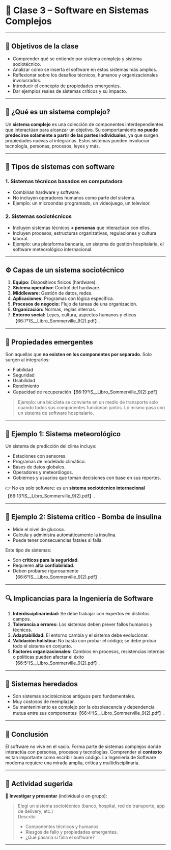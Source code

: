 # 📘 Clase 3 – Software en Sistemas Complejos

---

## 🎯 Objetivos de la clase

- Comprender qué se entiende por sistema complejo y sistema sociotécnico.
- Analizar cómo se inserta el software en estos sistemas más amplios.
- Reflexionar sobre los desafíos técnicos, humanos y organizacionales involucrados.
- Introducir el concepto de propiedades emergentes.
- Dar ejemplos reales de sistemas críticos y su impacto.

---

## 🧠 ¿Qué es un sistema complejo?

Un **sistema complejo** es una colección de componentes interdependientes que interactúan para alcanzar un objetivo. Su comportamiento **no puede predecirse solamente a partir de las partes individuales**, ya que surgen propiedades nuevas al integrarlas. Estos sistemas pueden involucrar tecnología, personas, procesos, leyes y más.

---

## 🧩 Tipos de sistemas con software

### 1. Sistemas técnicos basados en computadora
- Combinan hardware y software.
- No incluyen operadores humanos como parte del sistema.
- Ejemplo: un microondas programado, un videojuego, un televisor.

### 2. Sistemas sociotécnicos
- Incluyen sistemas técnicos **+ personas** que interactúan con ellos.
- Incluyen procesos, estructuras organizativas, regulaciones y cultura laboral.
- Ejemplo: una plataforma bancaria, un sistema de gestión hospitalaria, el software meteorológico internacional.

---

## ⚙️ Capas de un sistema sociotécnico

1. **Equipo:** Dispositivos físicos (hardware).
2. **Sistema operativo:** Control del hardware.
3. **Middleware:** Gestión de datos, redes.
4. **Aplicaciones:** Programas con lógica específica.
5. **Procesos de negocio:** Flujo de tareas de una organización.
6. **Organización:** Normas, reglas internas.
7. **Entorno social:** Leyes, cultura, aspectos humanos y éticos【66:7†IS__Libro_Sommerville_9(2).pdf】.

---

## 🧱 Propiedades emergentes

Son aquellas que **no existen en los componentes por separado**. Solo surgen al integrarlos:

- Fiabilidad
- Seguridad
- Usabilidad
- Rendimiento
- Capacidad de recuperación【66:19†IS__Libro_Sommerville_9(2).pdf】

> Ejemplo: una bicicleta se convierte en un medio de transporte solo cuando todos sus componentes funcionan juntos. Lo mismo pasa con un sistema de software hospitalario.

---

## 🧪 Ejemplo 1: Sistema meteorológico

Un sistema de predicción del clima incluye:
- Estaciones con sensores.
- Programas de modelado climático.
- Bases de datos globales.
- Operadores y meteorólogos.
- Gobiernos y usuarios que toman decisiones con base en sus reportes.

👉 No es solo software: es un **sistema sociotécnico internacional**【66:13†IS__Libro_Sommerville_9(2).pdf】.

---

## 🧪 Ejemplo 2: Sistema crítico - Bomba de insulina

- Mide el nivel de glucosa.
- Calcula y administra automáticamente la insulina.
- Puede tener consecuencias fatales si falla.

Este tipo de sistemas:
- Son **críticos para la seguridad**.
- Requieren **alta confiabilidad**.
- Deben probarse rigurosamente【66:6†IS__Libro_Sommerville_9(2).pdf】.

---

## 🔍 Implicancias para la Ingeniería de Software

1. **Interdisciplinariedad:** Se debe trabajar con expertos en distintos campos.
2. **Tolerancia a errores:** Los sistemas deben prever fallos humanos y técnicos.
3. **Adaptabilidad:** El entorno cambia y el sistema debe evolucionar.
4. **Validación holística:** No basta con probar el código; se debe probar todo el sistema en conjunto.
5. **Factores organizacionales:** Cambios en procesos, resistencias internas o políticas pueden afectar el éxito【66:5†IS__Libro_Sommerville_9(2).pdf】.

---

## 🚨 Sistemas heredados

- Son sistemas sociotécnicos antiguos pero fundamentales.
- Muy costosos de reemplazar.
- Su mantenimiento es complejo por la obsolescencia y dependencia mutua entre sus componentes【66:4†IS__Libro_Sommerville_9(2).pdf】.

---

## 📌 Conclusión

El software no vive en el vacío. Forma parte de sistemas complejos donde interactúa con personas, procesos y tecnologías. Comprender el **contexto** es tan importante como escribir buen código. La Ingeniería de Software moderna requiere una mirada amplia, crítica y multidisciplinaria.

---

## 🧠 Actividad sugerida

🔎 **Investigar y presentar** (individual o en grupo):  
> Elegí un sistema sociotécnico (banco, hospital, red de transporte, app de delivery, etc.)  
> Describí:
> - Componentes técnicos y humanos.
> - Riesgos de fallo y propiedades emergentes.
> - ¿Qué pasaría si falla el software?

---


